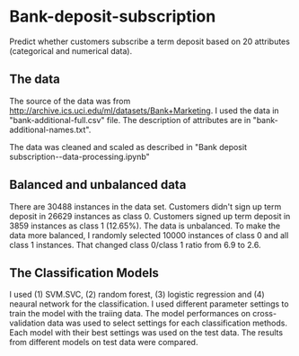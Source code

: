 # Bank-deposit-subscription
Predict whether customers subscribe a term deposit based on 20 attributes (categorical and numerical data). 

## The data
The source of the data was from http://archive.ics.uci.edu/ml/datasets/Bank+Marketing.  I used the data in "bank-additional-full.csv" file. The description of attributes are in "bank-additional-names.txt". 

The data was cleaned and scaled as described in "Bank deposit subscription--data-processing.ipynb"

## Balanced and unbalanced data
There are 30488 instances in the data set.  Customers didn't sign up term deposit in 26629 instances as class 0. Customers signed up term deposit in 3859 instances as class 1 (12.65%). The data is unbalanced.  To make the data more balanced, I randomly selected 10000 instances of class 0 and all class 1 instances.  That changed class 0/class 1 ratio from 6.9 to 2.6.     

## The Classification Models

I used (1) SVM.SVC, (2) random forest, (3) logistic regression and (4) neaural network for the classification. I used different parameter settings to train the model with the traiing data. The model performances on cross-validation data was used to select settings for each classification methods.  Each model with their best settings was used on the test data.  The results from different models on test data were compared.   
